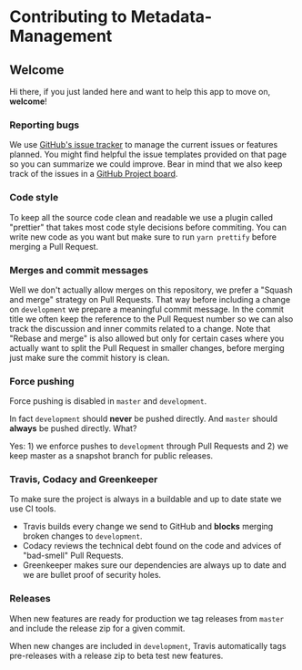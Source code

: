 # Contributing to Metadata-Management

## Welcome

Hi there, if you just landed here and want to help this app to move on, **welcome**!

### Reporting bugs

We use [GitHub's issue tracker](https://github.com/SferaDev/Metadata-Management/issues) to manage the current issues or features planned.
You might find helpful the issue templates provided on that page so you can summarize we could improve.
Bear in mind that we also keep track of the issues in a [GitHub Project board](https://github.com/SferaDev/Metadata-Management/projects).

### Code style

To keep all the source code clean and readable we use a plugin called "prettier" that takes most code style decisions before commiting.
You can write new code as you want but make sure to run ```yarn prettify``` before merging a Pull Request.

### Merges and commit messages

Well we don't actually allow merges on this repository, we prefer a "Squash and merge" strategy on Pull Requests.
That way before including a change on ```development``` we prepare a meaningful commit message.
In the commit title we often keep the reference to the Pull Request number so we can also track the discussion and inner commits related to a change.
Note that "Rebase and merge" is also allowed but only for certain cases where you actually want to split the Pull Request in smaller changes, before merging just make sure the commit history is clean.

### Force pushing

Force pushing is disabled in ```master``` and ```development```.

In fact ```development``` should **never** be pushed directly.
And ```master``` should **always** be pushed directly.
What?

Yes: 1) we enforce pushes to ```development``` through Pull Requests and 2) we keep master as a snapshot branch for public releases.

### Travis, Codacy and Greenkeeper

To make sure the project is always in a buildable and up to date state we use CI tools.

- Travis builds every change we send to GitHub and **blocks** merging broken changes to ```development```.
- Codacy reviews the technical debt found on the code and advices of "bad-smell" Pull Requests.
- Greenkeeper makes sure our dependencies are always up to date and we are bullet proof of security holes.

### Releases

When new features are ready for production we tag releases from ```master``` and include the release zip for a given commit.

When new changes are included in ```development```, Travis automatically tags pre-releases with a release zip to beta test new features.
